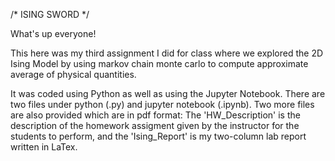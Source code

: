 /* ISING SWORD */

What's up everyone!

This here was my third assignment I did for class where we explored the 2D Ising Model by using markov chain monte carlo to compute approximate average of physical quantities.

It was coded using Python as well as using the Jupyter Notebook. There are two files under python (.py) and jupyter notebook (.ipynb). Two more files are also provided which are in pdf format: The 'HW_Description' is the description of the homework assigment given by the instructor for the students to perform, and the 'Ising_Report' is my two-column lab report written in LaTex.
